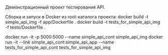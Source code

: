Демонстрационный проект тестирования API.

Сборка и запуск в Docker из root-каталога проекта:
  docker build -t simple_api_img -f app/Dockerfile .
  docker build -t tests_for_simple_api_img -f tests/Dockerfile .
  
  docker run -it -p 5000:5000 --name simple_api_cont simple_api_img
  docker run -it --link simple_api_cont:simple_api_app --name tests_for_simple_api_cont tests_for_simple_api_img
